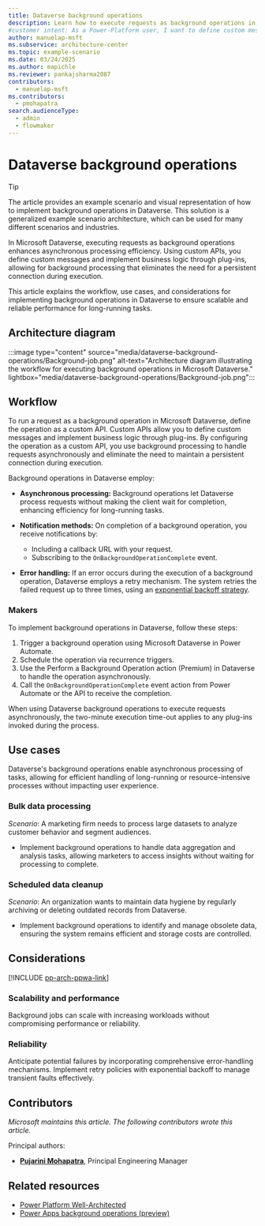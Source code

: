 ```yaml
---
title: Dataverse background operations
description: Learn how to execute requests as background operations in Microsoft Dataverse using custom APIs for efficient asynchronous processing.
#customer intent: As a Power-Platform user, I want to define custom messages and implement business logic through plug-ins so that I can use background processing in Dataverse.
author: manuelap-msft
ms.subservice: architecture-center
ms.topic: example-scenario
ms.date: 03/24/2025
ms.author: mapichle
ms.reviewer: pankajsharma2087
contributors:
  - manuelap-msft
ms.contributors:
  - pmohapatra
search.audienceType:
  - admin
  - flowmaker
---
```


# Dataverse background operations

> [!TIP]
> The article provides an example scenario and visual representation of how to implement background operations in Dataverse. This solution is a generalized example scenario architecture, which can be used for many different scenarios and industries.

In Microsoft Dataverse, executing requests as background operations enhances asynchronous processing efficiency. Using custom APIs, you define custom messages and implement business logic through plug-ins, allowing for background processing that eliminates the need for a persistent connection during execution.

This article explains the workflow, use cases, and considerations for implementing background operations in Dataverse to ensure scalable and reliable performance for long-running tasks.



## Architecture diagram

:::image type="content" source="media/dataverse-background-operations/Background-job.png" alt-text="Architecture diagram illustrating the workflow for executing background operations in Microsoft Dataverse." lightbox="media/dataverse-background-operations/Background-job.png":::

## Workflow

To run a request as a background operation in Microsoft Dataverse, define the operation as a custom API. Custom APIs allow you to define custom messages and implement business logic through plug-ins. By configuring the operation as a custom API, you use background processing to handle requests asynchronously and eliminate the need to maintain a persistent connection during execution.

Background operations in Dataverse employ:

- **Asynchronous processing:** Background operations let Dataverse process requests without making the client wait for completion, enhancing efficiency for long-running tasks.

- **Notification methods:** On completion of a background operation, you receive notifications by:
  - Including a callback URL with your request.
  - Subscribing to the `OnBackgroundOperationComplete` event.
  
- **Error handling:** If an error occurs during the execution of a background operation, Dataverse employs a retry mechanism. The system retries the failed request up to three times, using an [exponential backoff strategy](https://en.wikipedia.org/wiki/Exponential_backoff).

### Makers

To implement background operations in Dataverse, follow these steps:

1. Trigger a background operation using Microsoft Dataverse in Power Automate.
1. Schedule the operation via recurrence triggers.
1. Use the Perform a Background Operation action (Premium) in Dataverse to handle the operation asynchronously.
1. Call the `OnBackgroundOperationComplete` event action from Power Automate or the API to receive the completion.

When using Dataverse background operations to execute requests asynchronously, the two-minute execution time-out applies to any plug-ins invoked during the process.

## Use cases

Dataverse's background operations enable asynchronous processing of tasks, allowing for efficient handling of long-running or resource-intensive processes without impacting user experience.

### Bulk data processing

*Scenario*: A marketing firm needs to process large datasets to analyze customer behavior and segment audiences.

- Implement background operations to handle data aggregation and analysis tasks, allowing marketers to access insights without waiting for processing to complete.

### Scheduled data cleanup

*Scenario*: An organization wants to maintain data hygiene by regularly archiving or deleting outdated records from Dataverse.

- Implement background operations to identify and manage obsolete data, ensuring the system remains efficient and storage costs are controlled.

## Considerations

[!INCLUDE [pp-arch-ppwa-link](../../includes/pp-arch-ppwa-link.md)]

### Scalability and performance

Background jobs can scale with increasing workloads without compromising performance or reliability.

### Reliability

Anticipate potential failures by incorporating comprehensive error-handling mechanisms. Implement retry policies with exponential backoff to manage transient faults effectively.

## Contributors

_Microsoft maintains this article. The following contributors wrote this article._

Principal authors:

- **[Pujarini Mohapatra](https://www.linkedin.com/in/biswapm/)**, Principal Engineering Manager

## Related resources

- [Power Platform Well-Architected](/power-platform/well-architected/reliability/background-jobs)
- [Power Apps background operations (preview)](/power-apps/developer/data-platform/background-operations?tabs=sdk)
